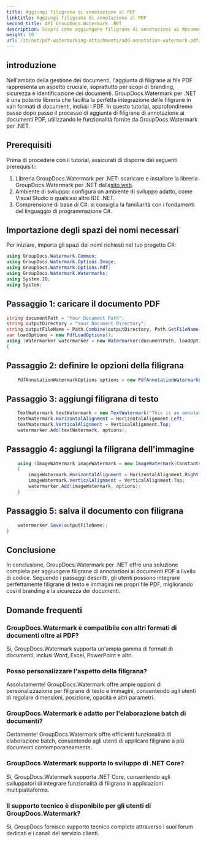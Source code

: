 ```yaml
---
title: Aggiungi filigrana di annotazione al PDF
linktitle: Aggiungi filigrana di annotazione al PDF
second_title: API GroupDocs.Watermark .NET
description: Scopri come aggiungere filigrane di annotazioni ai documenti PDF senza sforzo utilizzando GroupDocs.Watermark per .NET. Migliora facilmente il branding e la sicurezza dei documenti.
weight: 10
url: /it/net/pdf-watermarking-attachments/add-annotation-watermark-pdf/
---
```

## introduzione
Nell'ambito della gestione dei documenti, l'aggiunta di filigrane ai file PDF rappresenta un aspetto cruciale, soprattutto per scopi di branding, sicurezza e identificazione dei documenti. GroupDocs.Watermark per .NET è una potente libreria che facilita la perfetta integrazione delle filigrane in vari formati di documenti, inclusi i PDF. In questo tutorial, approfondiremo passo dopo passo il processo di aggiunta di filigrane di annotazione ai documenti PDF, utilizzando le funzionalità fornite da GroupDocs.Watermark per .NET.
## Prerequisiti
Prima di procedere con il tutorial, assicurati di disporre dei seguenti prerequisiti:
1.  Libreria GroupDocs.Watermark per .NET: scaricare e installare la libreria GroupDocs.Watermark per .NET dalla[sito web](https://releases.groupdocs.com/Watermark/net/).
2. Ambiente di sviluppo: configura un ambiente di sviluppo adatto, come Visual Studio o qualsiasi altro IDE .NET.
3. Comprensione di base di C#: si consiglia la familiarità con i fondamenti del linguaggio di programmazione C#.

## Importazione degli spazi dei nomi necessari
Per iniziare, importa gli spazi dei nomi richiesti nel tuo progetto C#:
```csharp
using GroupDocs.Watermark.Common;
using GroupDocs.Watermark.Options.Image;
using GroupDocs.Watermark.Options.Pdf;
using GroupDocs.Watermark.Watermarks;
using System.IO;
using System;
```
## Passaggio 1: caricare il documento PDF
```csharp
string documentPath = "Your Document Path";
string outputDirectory = "Your Document Directory";
string outputFileName = Path.Combine(outputDirectory, Path.GetFileName(documentPath));
var loadOptions = new PdfLoadOptions();
using (Watermarker watermarker = new Watermarker(documentPath, loadOptions))
{
```
## Passaggio 2: definire le opzioni della filigrana
```csharp
	PdfAnnotationWatermarkOptions options = new PdfAnnotationWatermarkOptions();
```
## Passaggio 3: aggiungi filigrana di testo
```csharp
	TextWatermark textWatermark = new TextWatermark("This is an annotation watermark", new Font("Arial", 8));
	textWatermark.HorizontalAlignment = HorizontalAlignment.Left;
	textWatermark.VerticalAlignment = VerticalAlignment.Top;
	watermarker.Add(textWatermark, options);
```
## Passaggio 4: aggiungi la filigrana dell'immagine
```csharp
	using (ImageWatermark imageWatermark = new ImageWatermark(Constants.ProtectJpg))
	{
		imageWatermark.HorizontalAlignment = HorizontalAlignment.Right;
		imageWatermark.VerticalAlignment = VerticalAlignment.Top;
		watermarker.Add(imageWatermark, options);
	}
```
## Passaggio 5: salva il documento con filigrana
```csharp
	watermarker.Save(outputFileName);
}
```

## Conclusione
In conclusione, GroupDocs.Watermark per .NET offre una soluzione completa per aggiungere filigrane di annotazioni ai documenti PDF a livello di codice. Seguendo i passaggi descritti, gli utenti possono integrare perfettamente filigrane di testo e immagini nei propri file PDF, migliorando così il branding e la sicurezza dei documenti.
## Domande frequenti
### GroupDocs.Watermark è compatibile con altri formati di documenti oltre al PDF?
Sì, GroupDocs.Watermark supporta un'ampia gamma di formati di documenti, inclusi Word, Excel, PowerPoint e altri.
### Posso personalizzare l'aspetto della filigrana?
Assolutamente! GroupDocs.Watermark offre ampie opzioni di personalizzazione per filigrane di testo e immagini, consentendo agli utenti di regolare dimensioni, posizione, opacità e altri parametri.
### GroupDocs.Watermark è adatto per l'elaborazione batch di documenti?
Certamente! GroupDocs.Watermark offre efficienti funzionalità di elaborazione batch, consentendo agli utenti di applicare filigrane a più documenti contemporaneamente.
### GroupDocs.Watermark supporta lo sviluppo di .NET Core?
Sì, GroupDocs.Watermark supporta .NET Core, consentendo agli sviluppatori di integrare funzionalità di filigrana in applicazioni multipiattaforma.
### Il supporto tecnico è disponibile per gli utenti di GroupDocs.Watermark?
Sì, GroupDocs fornisce supporto tecnico completo attraverso i suoi forum dedicati e i canali del servizio clienti.